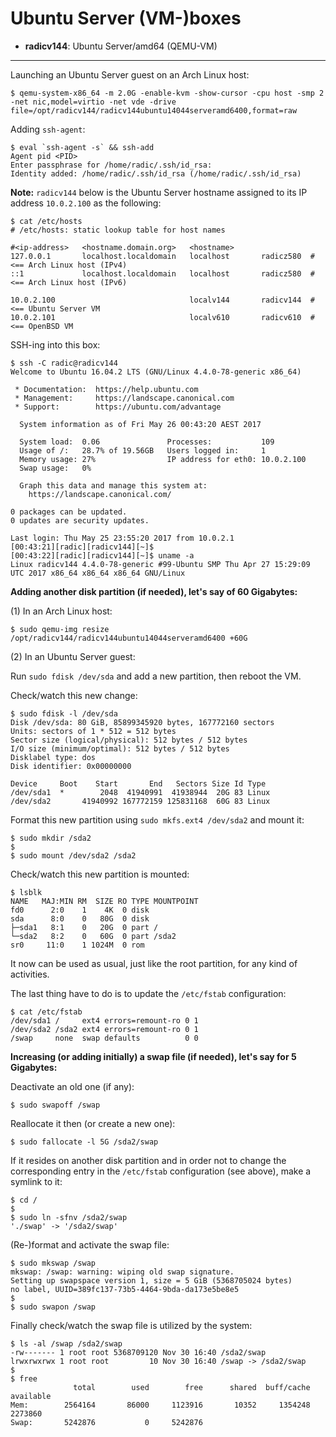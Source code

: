 # Ubuntu Server (VM-)boxes

* **radicv144**: Ubuntu Server/amd64 (QEMU-VM)

---

Launching an Ubuntu Server guest on an Arch Linux host:

```
$ qemu-system-x86_64 -m 2.0G -enable-kvm -show-cursor -cpu host -smp 2 -net nic,model=virtio -net vde -drive file=/opt/radicv144/radicv144ubuntu14044serveramd6400,format=raw
```

Adding `ssh-agent`:

```
$ eval `ssh-agent -s` && ssh-add
Agent pid <PID>
Enter passphrase for /home/radic/.ssh/id_rsa:
Identity added: /home/radic/.ssh/id_rsa (/home/radic/.ssh/id_rsa)
```

**Note:** `radicv144` below is the Ubuntu Server hostname assigned to its IP address `10.0.2.100` as the following:

```
$ cat /etc/hosts
# /etc/hosts: static lookup table for host names

#<ip-address>   <hostname.domain.org>   <hostname>
127.0.0.1       localhost.localdomain   localhost       radicz580  # <== Arch Linux host (IPv4)
::1             localhost.localdomain   localhost       radicz580  # <== Arch Linux host (IPv6)

10.0.2.100                              localv144       radicv144  # <== Ubuntu Server VM
10.0.2.101                              localv610       radicv610  # <== OpenBSD VM
```

SSH-ing into this box:

```
$ ssh -C radic@radicv144
Welcome to Ubuntu 16.04.2 LTS (GNU/Linux 4.4.0-78-generic x86_64)

 * Documentation:  https://help.ubuntu.com
 * Management:     https://landscape.canonical.com
 * Support:        https://ubuntu.com/advantage

  System information as of Fri May 26 00:43:20 AEST 2017

  System load:  0.06               Processes:           109
  Usage of /:   28.7% of 19.56GB   Users logged in:     1
  Memory usage: 27%                IP address for eth0: 10.0.2.100
  Swap usage:   0%

  Graph this data and manage this system at:
    https://landscape.canonical.com/

0 packages can be updated.
0 updates are security updates.

Last login: Thu May 25 23:55:20 2017 from 10.0.2.1
[00:43:21][radic][radicv144][~]$
[00:43:22][radic][radicv144][~]$ uname -a
Linux radicv144 4.4.0-78-generic #99-Ubuntu SMP Thu Apr 27 15:29:09 UTC 2017 x86_64 x86_64 x86_64 GNU/Linux
```

**Adding another disk partition (if needed), let's say of 60 Gigabytes:**

(1) In an Arch Linux host:

```
$ sudo qemu-img resize /opt/radicv144/radicv144ubuntu14044serveramd6400 +60G
```

(2) In an Ubuntu Server guest:

Run `sudo fdisk /dev/sda` and add a new partition, then reboot the VM.

Check/watch this new change:

```
$ sudo fdisk -l /dev/sda
Disk /dev/sda: 80 GiB, 85899345920 bytes, 167772160 sectors
Units: sectors of 1 * 512 = 512 bytes
Sector size (logical/physical): 512 bytes / 512 bytes
I/O size (minimum/optimal): 512 bytes / 512 bytes
Disklabel type: dos
Disk identifier: 0x00000000

Device     Boot    Start       End   Sectors Size Id Type
/dev/sda1  *        2048  41940991  41938944  20G 83 Linux
/dev/sda2       41940992 167772159 125831168  60G 83 Linux
```

Format this new partition using `sudo mkfs.ext4 /dev/sda2` and mount it:

```
$ sudo mkdir /sda2
$
$ sudo mount /dev/sda2 /sda2
```

Check/watch this new partition is mounted:

```
$ lsblk
NAME   MAJ:MIN RM  SIZE RO TYPE MOUNTPOINT
fd0      2:0    1    4K  0 disk
sda      8:0    0   80G  0 disk
├─sda1   8:1    0   20G  0 part /
└─sda2   8:2    0   60G  0 part /sda2
sr0     11:0    1 1024M  0 rom
```

It now can be used as usual, just like the root partition, for any kind of activities.

The last thing have to do is to update the `/etc/fstab` configuration:

```
$ cat /etc/fstab
/dev/sda1 /     ext4 errors=remount-ro 0 1
/dev/sda2 /sda2 ext4 errors=remount-ro 0 1
/swap     none  swap defaults          0 0
```

**Increasing (or adding initially) a swap file (if needed), let's say for 5 Gigabytes:**

Deactivate an old one (if any):

```
$ sudo swapoff /swap
```

Reallocate it then (or create a new one):

```
$ sudo fallocate -l 5G /sda2/swap
```

If it resides on another disk partition and in order not to change the corresponding entry in the `/etc/fstab` configuration (see above), make a symlink to it:

```
$ cd /
$
$ sudo ln -sfnv /sda2/swap
'./swap' -> '/sda2/swap'
```

(Re-)format and activate the swap file:

```
$ sudo mkswap /swap
mkswap: /swap: warning: wiping old swap signature.
Setting up swapspace version 1, size = 5 GiB (5368705024 bytes)
no label, UUID=389fc137-73b5-4464-9bda-da173e5be8e5
$
$ sudo swapon /swap
```

Finally check/watch the swap file is utilized by the system:

```
$ ls -al /swap /sda2/swap
-rw------- 1 root root 5368709120 Nov 30 16:40 /sda2/swap
lrwxrwxrwx 1 root root         10 Nov 30 16:40 /swap -> /sda2/swap
$
$ free
              total        used        free      shared  buff/cache   available
Mem:        2564164       86000     1123916       10352     1354248     2273860
Swap:       5242876           0     5242876
```
